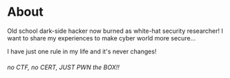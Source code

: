 # About
Old school dark-side hacker now burned as white-hat security researcher!
I want to share my experiences to make cyber world more secure...

I have just one rule in my life and it's never changes!
###### no CTF, no CERT, JUST PWN the BOX!!
